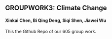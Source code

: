 ## GROUPWORK3: Climate Change
#### Xinkai Chen, Bi Qing Deng, Siqi Shen, Jiawei Wu

This the Github Repo of our 605 group work.
